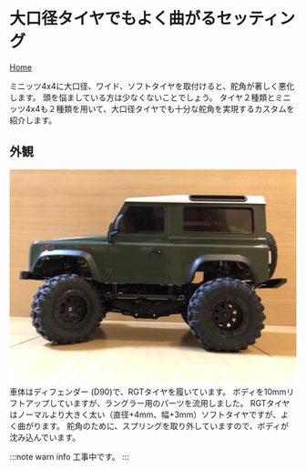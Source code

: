 # 大口径タイヤでもよく曲がるセッティング

[Home](/blog)

ミニッツ4x4に大口径、ワイド、ソフトタイヤを取付けると、舵角が著しく悪化します。
頭を悩ましている方は少なくないことでしょう。
タイヤ２種類とミニッツ4x4も２種類を用いて、大口径タイヤでも十分な舵角を実現するカスタムを紹介します。

## 外観

![D90スプリング無効化](D90_spring_invalidated.jpg "曲がるセッティング")
車体はディフェンダー (D90)で、RGTタイヤを履いています。
ボディを10mmリフトアップしていますが、ラングラー用のパーツを流用しました。
RGTタイヤはノーマルより大きく太い（直径+4mm、幅+3mm）ソフトタイヤですが、よく曲がります。
舵角のために、スプリングを取り外していますので、ボディが沈み込んでいます。

:::note warn
info
工事中です。
:::
